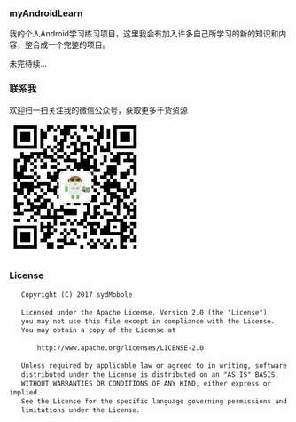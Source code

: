 ### myAndroidLearn
我的个人Android学习练习项目，这里我会有加入许多自己所学习的新的知识和内容，整合成一个完整的项目。

未完待续... 
### 联系我
欢迎扫一扫关注我的微信公众号，获取更多干货资源

![](https://raw.githubusercontent.com/sydmobile/sydmobile.github.io/master/pic/myqr.png) 

### License

```
   Copyright (C) 2017 sydMobole

   Licensed under the Apache License, Version 2.0 (the "License");
   you may not use this file except in compliance with the License.
   You may obtain a copy of the License at

       http://www.apache.org/licenses/LICENSE-2.0

   Unless required by applicable law or agreed to in writing, software
   distributed under the License is distributed on an "AS IS" BASIS,
   WITHOUT WARRANTIES OR CONDITIONS OF ANY KIND, either express or implied.
   See the License for the specific language governing permissions and
   limitations under the License.
```
